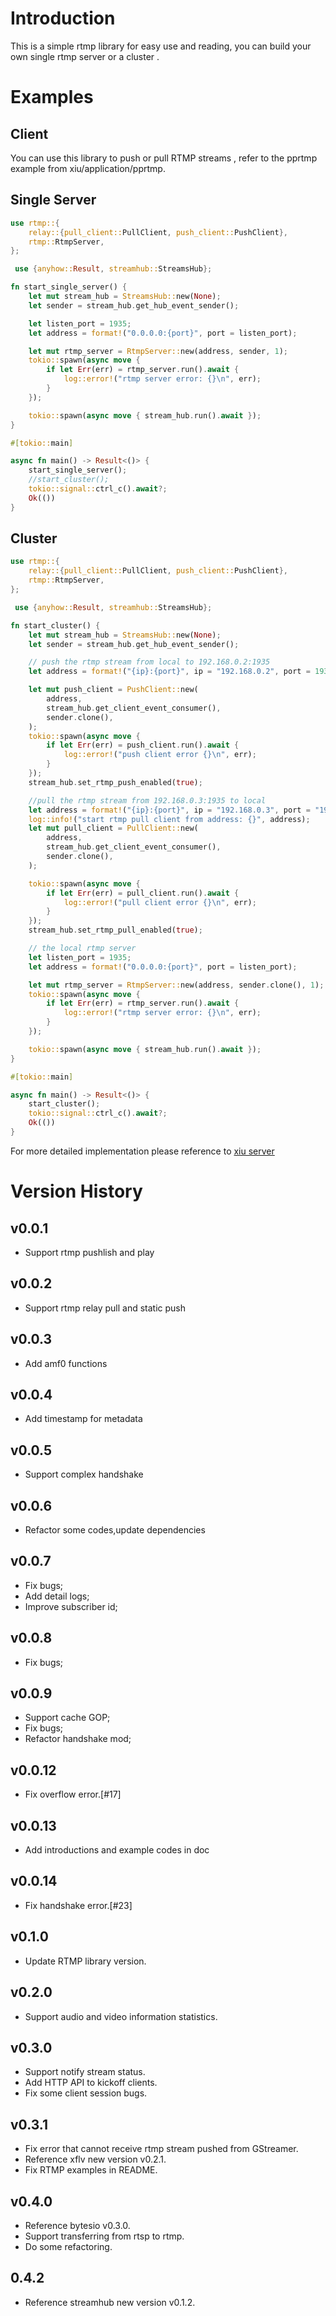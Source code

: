 # Introduction

This is a simple rtmp library for easy use and reading, you can build your own single rtmp server or a cluster .

# Examples

## Client

   You can use this library to push or pull RTMP streams , refer to the pprtmp example from xiu/application/pprtmp.

## Single Server

```rust
use rtmp::{
    relay::{pull_client::PullClient, push_client::PushClient},
    rtmp::RtmpServer,
};

 use {anyhow::Result, streamhub::StreamsHub};

fn start_single_server() {
    let mut stream_hub = StreamsHub::new(None);
    let sender = stream_hub.get_hub_event_sender();

    let listen_port = 1935;
    let address = format!("0.0.0.0:{port}", port = listen_port);

    let mut rtmp_server = RtmpServer::new(address, sender, 1);
    tokio::spawn(async move {
        if let Err(err) = rtmp_server.run().await {
            log::error!("rtmp server error: {}\n", err);
        }
    });

    tokio::spawn(async move { stream_hub.run().await });
}

#[tokio::main]

async fn main() -> Result<()> {
    start_single_server();
    //start_cluster();
    tokio::signal::ctrl_c().await?;
    Ok(())
}
```

## Cluster

```rust
use rtmp::{
    relay::{pull_client::PullClient, push_client::PushClient},
    rtmp::RtmpServer,
};

 use {anyhow::Result, streamhub::StreamsHub};

fn start_cluster() {
    let mut stream_hub = StreamsHub::new(None);
    let sender = stream_hub.get_hub_event_sender();

    // push the rtmp stream from local to 192.168.0.2:1935
    let address = format!("{ip}:{port}", ip = "192.168.0.2", port = 1935);

    let mut push_client = PushClient::new(
        address,
        stream_hub.get_client_event_consumer(),
        sender.clone(),
    );
    tokio::spawn(async move {
        if let Err(err) = push_client.run().await {
            log::error!("push client error {}\n", err);
        }
    });
    stream_hub.set_rtmp_push_enabled(true);

    //pull the rtmp stream from 192.168.0.3:1935 to local
    let address = format!("{ip}:{port}", ip = "192.168.0.3", port = "1935");
    log::info!("start rtmp pull client from address: {}", address);
    let mut pull_client = PullClient::new(
        address,
        stream_hub.get_client_event_consumer(),
        sender.clone(),
    );

    tokio::spawn(async move {
        if let Err(err) = pull_client.run().await {
            log::error!("pull client error {}\n", err);
        }
    });
    stream_hub.set_rtmp_pull_enabled(true);

    // the local rtmp server
    let listen_port = 1935;
    let address = format!("0.0.0.0:{port}", port = listen_port);

    let mut rtmp_server = RtmpServer::new(address, sender.clone(), 1);
    tokio::spawn(async move {
        if let Err(err) = rtmp_server.run().await {
            log::error!("rtmp server error: {}\n", err);
        }
    });

    tokio::spawn(async move { stream_hub.run().await });
}

#[tokio::main]

async fn main() -> Result<()> {
    start_cluster();
    tokio::signal::ctrl_c().await?;
    Ok(())
}
```

 For more detailed implementation please reference to [xiu server](https://github.com/harlanc/xiu/blob/master/application/xiu/src/main.rs)

     

# Version History
## v0.0.1
- Support rtmp pushlish and play
## v0.0.2
- Support rtmp relay pull and static push
## v0.0.3
- Add amf0 functions 
## v0.0.4
- Add timestamp for metadata 
## v0.0.5
- Support complex handshake
## v0.0.6
- Refactor some codes,update dependencies
## v0.0.7
- Fix bugs;
- Add detail logs;
- Improve subscriber id;
## v0.0.8
- Fix bugs;
## v0.0.9
- Support cache GOP;
- Fix bugs;
- Refactor handshake mod;
## v0.0.12
- Fix overflow error.[#17]
## v0.0.13
- Add introductions and example codes in doc
## v0.0.14
- Fix handshake error.[#23]
## v0.1.0
- Update RTMP library version.
## v0.2.0
- Support audio and video information statistics.
## v0.3.0
- Support notify stream status.
- Add HTTP API to kickoff clients.
- Fix some client session bugs.
## v0.3.1
- Fix error that cannot receive rtmp stream pushed from GStreamer.
- Reference xflv new version v0.2.1.
- Fix RTMP examples in README.
## v0.4.0
- Reference bytesio v0.3.0.
- Support transferring from rtsp to rtmp.
- Do some refactoring.
## 0.4.2
- Reference streamhub new version v0.1.2.




